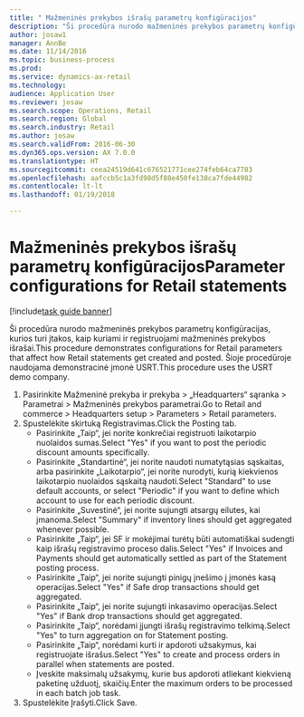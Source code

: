 ```yaml
--- 
title: " Mažmeninės prekybos išrašų parametrų konfigūracijos"
description: "Ši procedūra nurodo mažmeninės prekybos parametrų konfigūracijas, kurios turi įtakos, kaip kuriami ir registruojami mažmeninės prekybos išrašai."
author: josaw1
manager: AnnBe
ms.date: 11/14/2016
ms.topic: business-process
ms.prod: 
ms.service: dynamics-ax-retail
ms.technology: 
audience: Application User
ms.reviewer: josaw
ms.search.scope: Operations, Retail
ms.search.region: Global
ms.search.industry: Retail
ms.author: josaw
ms.search.validFrom: 2016-06-30
ms.dyn365.ops.version: AX 7.0.0
ms.translationtype: HT
ms.sourcegitcommit: ceea24519d641c676521771cee274feb64ca7783
ms.openlocfilehash: aafccb5c1a3fd98d5f88e450fe138ca7fde44982
ms.contentlocale: lt-lt
ms.lasthandoff: 01/19/2018

---
```

# <a name="parameter-configurations-for-retail-statements"></a><span data-ttu-id="40e4e-103"> Mažmeninės prekybos išrašų parametrų konfigūracijos</span><span class="sxs-lookup"><span data-stu-id="40e4e-103">Parameter configurations for Retail statements</span></span>

[!include[task guide banner](../includes/task-guide-banner.md)]

<span data-ttu-id="40e4e-104">Ši procedūra nurodo mažmeninės prekybos parametrų konfigūracijas, kurios turi įtakos, kaip kuriami ir registruojami mažmeninės prekybos išrašai.</span><span class="sxs-lookup"><span data-stu-id="40e4e-104">This procedure demonstrates configurations for Retail parameters that affect how Retail statements get created and posted.</span></span> <span data-ttu-id="40e4e-105">Šioje procedūroje naudojama demonstracinė įmonė USRT.</span><span class="sxs-lookup"><span data-stu-id="40e4e-105">This procedure uses the USRT demo company.</span></span>

1. <span data-ttu-id="40e4e-106">Pasirinkite Mažmeninė prekyba ir prekyba > „Headquarters“ sąranka > Parametrai > Mažmeninės prekybos parametrai.</span><span class="sxs-lookup"><span data-stu-id="40e4e-106">Go to Retail and commerce > Headquarters setup  > Parameters > Retail parameters.</span></span>
2. <span data-ttu-id="40e4e-107">Spustelėkite skirtuką Registravimas.</span><span class="sxs-lookup"><span data-stu-id="40e4e-107">Click the Posting tab.</span></span>
    * <span data-ttu-id="40e4e-108">Pasirinkite „Taip“, jei norite konkrečiai registruoti laikotarpio nuolaidos sumas.</span><span class="sxs-lookup"><span data-stu-id="40e4e-108">Select "Yes" if you want to post the periodic discount amounts specifically.</span></span>  
    * <span data-ttu-id="40e4e-109">Pasirinkite „Standartinė“, jei norite naudoti numatytąsias sąskaitas, arba pasirinkite „Laikotarpio“, jei norite nurodyti, kurią kiekvienos laikotarpio nuolaidos sąskaitą naudoti.</span><span class="sxs-lookup"><span data-stu-id="40e4e-109">Select "Standard" to use default accounts, or select "Periodic" if you want to define which account to use for each periodic discount.</span></span>  
    * <span data-ttu-id="40e4e-110">Pasirinkite „Suvestinė“, jei norite sujungti atsargų eilutes, kai įmanoma.</span><span class="sxs-lookup"><span data-stu-id="40e4e-110">Select "Summary" if inventory lines should get aggregated whenever possible.</span></span>  
    * <span data-ttu-id="40e4e-111">Pasirinkite „Taip“, jei SF ir mokėjimai turėtų būti automatiškai sudengti kaip išrašų registravimo proceso dalis.</span><span class="sxs-lookup"><span data-stu-id="40e4e-111">Select "Yes" if Invoices and Payments should get automatically settled as part of the Statement posting process.</span></span>  
    * <span data-ttu-id="40e4e-112">Pasirinkite „Taip“, jei norite sujungti pinigų įnešimo į įmonės kasą operacijas.</span><span class="sxs-lookup"><span data-stu-id="40e4e-112">Select "Yes" if Safe drop transactions should get aggregated.</span></span>  
    * <span data-ttu-id="40e4e-113">Pasirinkite „Taip“, jei norite sujungti inkasavimo operacijas.</span><span class="sxs-lookup"><span data-stu-id="40e4e-113">Select "Yes" if Bank drop transactions should get aggregated.</span></span>  
    * <span data-ttu-id="40e4e-114">Pasirinkite „Taip“, norėdami įjungti išrašų registravimo telkimą.</span><span class="sxs-lookup"><span data-stu-id="40e4e-114">Select "Yes" to turn aggregation on for Statement posting.</span></span>  
    * <span data-ttu-id="40e4e-115">Pasirinkite „Taip“, norėdami kurti ir apdoroti užsakymus, kai registruojate išrašus.</span><span class="sxs-lookup"><span data-stu-id="40e4e-115">Select "Yes" to create and process orders in parallel when statements are posted.</span></span>  
    * <span data-ttu-id="40e4e-116">Įveskite maksimalų užsakymų, kurie bus apdoroti atliekant kiekvieną paketinę užduotį, skaičių.</span><span class="sxs-lookup"><span data-stu-id="40e4e-116">Enter the maximum orders to be processed in each batch job task.</span></span>  
3. <span data-ttu-id="40e4e-117">Spustelėkite Įrašyti.</span><span class="sxs-lookup"><span data-stu-id="40e4e-117">Click Save.</span></span>


